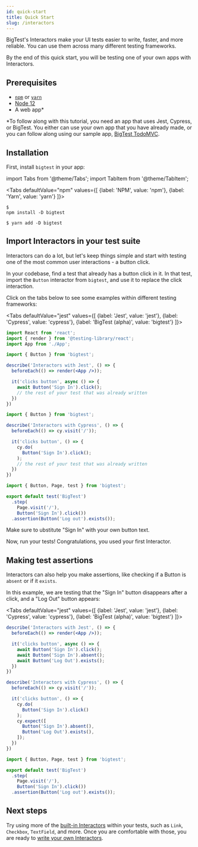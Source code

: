 ```yaml
---
id: quick-start
title: Quick Start
slug: /interactors
---
```


BigTest's Interactors make your UI tests easier to write, faster, and more reliable. You can use them across many different testing frameworks.

By the end of this quick start, you will be testing one of your own apps with Interactors.

<!-- Todo Links to places to get help or ask questions -->


## Prerequisites

- [`npm`](https://www.npmjs.com/get-npm) or [`yarn`](https://classic.yarnpkg.com/en/docs/install)
- [Node 12](https://nodejs.org/en/download/releases/)
- A web app*

*To follow along with this tutorial, you need an app that uses Jest, Cypress, or BigTest. You either can use your own app that you have already made, or you can follow along using our sample app, [BigTest TodoMVC](#todo).

## Installation

First, install `bigtest` in your app:

import Tabs from '@theme/Tabs';
import TabItem from '@theme/TabItem';

<Tabs
  defaultValue="npm"
  values={[
    {label: 'NPM', value: 'npm'},
    {label: 'Yarn', value: 'yarn'}
  ]}>
  <TabItem value="npm">
    <pre><code>$ npm install -D bigtest</code></pre>
  </TabItem>
  <TabItem value="yarn">
    <pre><code>$ yarn add -D bigtest</code></pre>
  </TabItem>
</Tabs>

## Import Interactors in your test suite

Interactors can do a lot, but let's keep things simple and start with testing one of the most common user interactions - a button click.

In your codebase, find a test that already has a button click in it.
In that test, import the `Button` interactor from `bigtest`,
and use it to replace the click interaction.

Click on the tabs below to see some examples within different testing frameworks:

<Tabs
  defaultValue="jest"
  values={[
    {label: 'Jest', value: 'jest'},
    {label: 'Cypress', value: 'cypress'},
    {label: 'BigTest (alpha)', value: 'bigtest'}
  ]}>
  <TabItem value="jest">

  ```jsx
  import React from 'react';
  import { render } from '@testing-library/react';
  import App from './App';

  import { Button } from 'bigtest';

  describe('Interactors with Jest', () => {
    beforeEach(() => render(<App />));

    it('clicks button', async () => {
      await Button('Sign In').click();
      // the rest of your test that was already written
    })
  })
  ```

  </TabItem>
  <TabItem value="cypress">

  ```jsx
  import { Button } from 'bigtest';

  describe('Interactors with Cypress', () => {
    beforeEach(() => cy.visit('/'));

    it('clicks button', () => {
      cy.do(
        Button('Sign In').click();
      );
      // the rest of your test that was already written
    })
  })
  ```

  </TabItem>
  <TabItem value="bigtest">

  ```jsx
  import { Button, Page, test } from 'bigtest';

  export default test('BigTest')
    .step(
      Page.visit('/'),
      Button('Sign In').click())
    .assertion(Button('Log out').exists());
  ```

  </TabItem>
</Tabs>

Make sure to ubstitute "Sign In" with your own button text.

Now, run your tests! Congratulations, you used your first Interactor.

## Making test assertions

Interactors can also help you make assertions, like checking if a Button is `absent` or if it `exists`.

In this example, we are testing that the "Sign In" button disappears after
a click, and a "Log Out" button appears:

<Tabs
  defaultValue="jest"
  values={[
    {label: 'Jest', value: 'jest'},
    {label: 'Cypress', value: 'cypress'},
    {label: 'BigTest (alpha)', value: 'bigtest'}
  ]}>
  <TabItem value="jest">

  ```jsx
  describe('Interactors with Jest', () => {
    beforeEach(() => render(<App />));

    it('clicks button', async () => {
      await Button('Sign In').click();
      await Button('Sign In').absent();
      await Button('Log Out').exists();
    })
  })
  ```

  </TabItem>
  <TabItem value="cypress">

  ```jsx
  describe('Interactors with Cypress', () => {
    beforeEach(() => cy.visit('/'));

    it('clicks button', () => {
      cy.do(
        Button('Sign In').click()
      );
      cy.expect([
        Button('Sign In').absent(),
        Button('Log Out').exists(),
      ]);
    })
  })
  ```

  </TabItem>
  <TabItem value="bigtest">

  ```jsx
  import { Button, Page, test } from 'bigtest';

  export default test('BigTest')
    .step(
      Page.visit('/'),
      Button('Sign In').click())
    .assertion(Button('Log out').exists());
  ```

  </TabItem>
</Tabs>

<!-- consider using a text input example instead of button click -->

## Next steps

Try using more of the [built-in Interactors](#todo) within your tests,
such as `Link`, `Checkbox`, `TextField`, and more.
Once you are comfortable with those,
you are ready to [write your own Interactors](#todo).

<!-- product call to action -->
